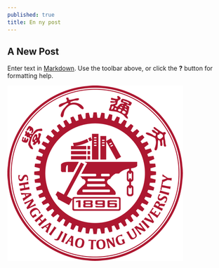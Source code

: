 ```yaml
---
published: true
title: En ny post
---
```

## A New Post

Enter text in [Markdown](http://daringfireball.net/projects/markdown/). Use the toolbar above, or click the **?** button for formatting help.

![SJTU](/images/uploads/Sjtu-logo-standard-red.png)


